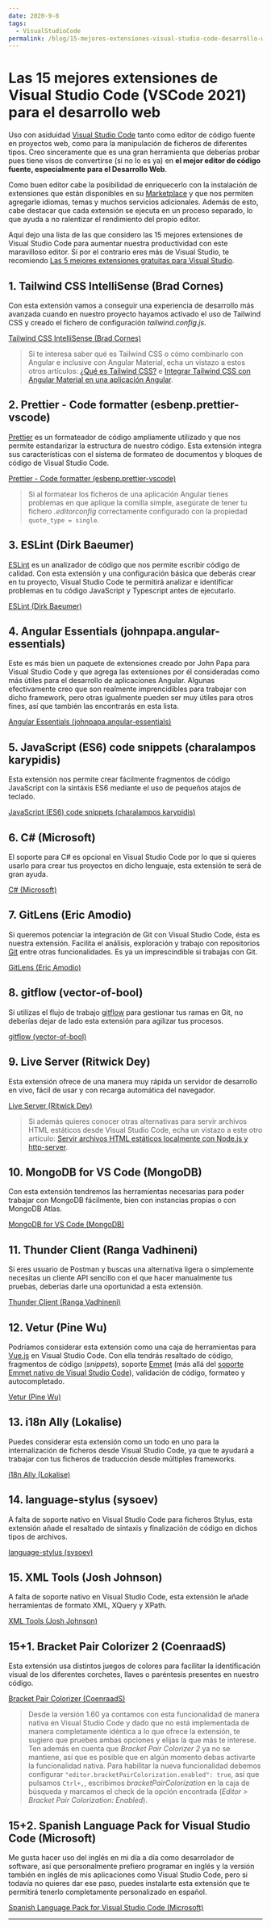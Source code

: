 ```yaml
---
date: 2020-9-8
tags:
  - VisualStudioCode
permalink: /blog/15-mejores-extensiones-visual-studio-code-desarrollo-web
---
```


# Las 15 mejores extensiones de Visual Studio Code (VSCode 2021) para el desarrollo web

<social-share class="social-share--header" />
<last-updated custom-value="24/12/2021" />

Uso con asiduidad [Visual Studio Code](https://code.visualstudio.com/) tanto como editor de código fuente en proyectos web, como para la manipulación de ficheros de diferentes tipos. Creo sinceramente que es una gran herramienta que deberías probar pues tiene visos de convertirse (si no lo es ya) en **el mejor editor de código fuente, especialmente para el Desarrollo Web**.

Como buen editor cabe la posibilidad de enriquecerlo con la instalación de extensiones que están disponibles en su [Marketplace](https://marketplace.visualstudio.com/VSCode) y que nos permiten agregarle idiomas, temas y muchos servicios adicionales. Además de esto, cabe destacar que cada extensión se ejecuta en un proceso separado, lo que ayuda a no ralentizar el rendimiento del propio editor.

Aquí dejo una lista de las que considero las 15 mejores extensiones de Visual Studio Code para aumentar nuestra productividad con este maravilloso editor. Si por el contrario eres más de Visual Studio, te recomiendo [Las 5 mejores extensiones gratuitas para Visual Studio](/blog/5-mejores-extensiones-gratuitas-visual-studio/).

## 1. Tailwind CSS IntelliSense (Brad Cornes)

Con esta extensión vamos a conseguir una experiencia de desarrollo más avanzada cuando en nuestro proyecto hayamos activado el uso de Tailwind CSS y creado el fichero de configuración _tailwind.config.js_.

[Tailwind CSS IntelliSense (Brad Cornes)](https://marketplace.visualstudio.com/items?itemName=bradlc.vscode-tailwindcss)

> Si te interesa saber qué es Tailwind CSS o cómo combinarlo con Angular e inclusive con Angular Material, echa un vistazo a estos otros artículos: [¿Qué es Tailwind CSS?](/blog/tailwind-css/) e [Integrar Tailwind CSS con Angular Material en una aplicación Angular](/blog/integrar-tailwind-css-angular-material/).

## 2. Prettier - Code formatter (esbenp.prettier-vscode)

[Prettier](https://prettier.io/) es un formateador de código ampliamente utilizado y que nos permite estandarizar la estructura de nuestro código. Esta extensión integra sus características con el sistema de formateo de documentos y bloques de código de Visual Studio Code.

[Prettier - Code formatter (esbenp.prettier-vscode)](https://marketplace.visualstudio.com/items?itemName=esbenp.prettier-vscode)

> Si al formatear los ficheros de una aplicación Angular tienes problemas en que aplique la comilla simple, asegúrate de tener tu fichero _.editorconfig_ correctamente configurado con la propiedad `quote_type = single`.

## 3. ESLint (Dirk Baeumer)

[ESLint](https://eslint.org/) es un analizador de código que nos permite escribir código de calidad. Con esta extensión y una configuración básica que deberás crear en tu proyecto, Visual Studio Code te permitirá analizar e identificar problemas en tu código JavaScript y Typescript antes de ejecutarlo.

[ESLint (Dirk Baeumer)](https://marketplace.visualstudio.com/items?itemName=dbaeumer.vscode-eslint)

## 4. Angular Essentials (johnpapa.angular-essentials)

Este es más bien un paquete de extensiones creado por John Papa para Visual Studio Code y que agrega las extensiones por él consideradas como más útiles para el desarrollo de aplicaciones Angular. Algunas efectivamente creo que son realmente imprencidibles para trabajar con dicho framework, pero otras igualmente pueden ser muy útiles para otros fines, así que también las encontrarás en esta lista.

[Angular Essentials (johnpapa.angular-essentials)](https://marketplace.visualstudio.com/items?itemName=johnpapa.angular-essentials)

## 5. JavaScript (ES6) code snippets (charalampos karypidis)

Esta extensión nos permite crear fácilmente fragmentos de código JavaScript con la sintáxis ES6 mediante el uso de pequeños atajos de teclado.

[JavaScript (ES6) code snippets (charalampos karypidis)](https://marketplace.visualstudio.com/items?itemName=xabikos.JavaScriptSnippets)

## 6. C# (Microsoft)

El soporte para C# es opcional en Visual Studio Code por lo que si quieres usarlo para crear tus proyectos en dicho lenguaje, esta extensión te será de gran ayuda.

[C# (Microsoft)](https://marketplace.visualstudio.com/items?itemName=ms-dotnettools.csharp)

## 7. GitLens (Eric Amodio)

Si queremos potenciar la integración de Git con Visual Studio Code, ésta es nuestra extensión. Facilita el análisis, exploración y trabajo con repositorios [Git](https://git-scm.com/) entre otras funcionalidades. Es ya un imprescindible si trabajas con Git.

[GitLens (Eric Amodio)](https://marketplace.visualstudio.com/items?itemName=eamodio.gitlens)

## 8. gitflow (vector-of-bool)

Si utilizas el flujo de trabajo [gitflow](https://nvie.com/posts/a-successful-git-branching-model/) para gestionar tus ramas en Git, no deberías dejar de lado esta extensión para agilizar tus procesos.

[gitflow (vector-of-bool)](https://marketplace.visualstudio.com/items?itemName=vector-of-bool.gitflow)

## 9. Live Server (Ritwick Dey)

Esta extensión ofrece de una manera muy rápida un servidor de desarrollo en vivo, fácil de usar y con recarga automática del navegador.

[Live Server (Ritwick Dey)](https://marketplace.visualstudio.com/items?itemName=ritwickdey.LiveServer)

> Si además quieres conocer otras alternativas para servir archivos HTML estáticos desde Visual Studio Code, echa un vistazo a este otro artículo: [Servir archivos HTML estáticos localmente con Node.js y http-server](/blog/servir-archivos-html-estaticos-localmente-nodejs-http-server/).

## 10. MongoDB for VS Code (MongoDB)

Con esta extensión tendremos las herramientas necesarias para poder trabajar con MongoDB fácilmente, bien con instancias propias o con MongoDB Atlas.

[MongoDB for VS Code (MongoDB)](https://marketplace.visualstudio.com/items?itemName=mongodb.mongodb-vscode)

## 11. Thunder Client (Ranga Vadhineni)

Si eres usuario de Postman y buscas una alternativa ligera o simplemente necesitas un cliente API sencillo con el que hacer manualmente tus pruebas, deberías darle una oportunidad a esta extensión.

[Thunder Client (Ranga Vadhineni)](https://marketplace.visualstudio.com/items?itemName=rangav.vscode-thunder-client)

## 12. Vetur (Pine Wu)

Podríamos considerar esta extensión como una caja de herramientas para [Vue.js](https://vuejs.org/) en Visual Studio Code. Con ella tendrás resaltado de código, fragmentos de código (_snippets_), soporte [Emmet](https://github.com/emmetio/emmet) (más allá del [soporte Emmet nativo de Visual Studio Code](https://code.visualstudio.com/docs/editor/emmet)), validación de código, formateo y autocompletado.

[Vetur (Pine Wu)](https://marketplace.visualstudio.com/items?itemName=octref.vetur)

## 13. i18n Ally (Lokalise)

Puedes considerar esta extensión como un todo en uno para la internalización de ficheros desde Visual Studio Code, ya que te ayudará a trabajar con tus ficheros de traducción desde múltiples frameworks.

[i18n Ally (Lokalise)](https://marketplace.visualstudio.com/items?itemName=Lokalise.i18n-ally)

## 14. language-stylus (sysoev)

A falta de soporte nativo en Visual Studio Code para ficheros Stylus, esta extensión añade el resaltado de sintaxis y finalización de código en dichos tipos de archivos.

[language-stylus (sysoev)](https://marketplace.visualstudio.com/items?itemName=sysoev.language-stylus)

## 15. XML Tools (Josh Johnson)

A falta de soporte nativo en Visual Studio Code, esta extensión le añade herramientas de formato XML, XQuery y XPath.

[XML Tools (Josh Johnson)](https://marketplace.visualstudio.com/items?itemName=DotJoshJohnson.xml)

## 15+1. Bracket Pair Colorizer 2 (CoenraadS)

Esta extensión usa distintos juegos de colores para facilitar la identificación visual de los diferentes corchetes, llaves o paréntesis presentes en nuestro código.

[Bracket Pair Colorizer (CoenraadS)](https://marketplace.visualstudio.com/items?itemName=CoenraadS.bracket-pair-colorizer-2)

> Desde la versión 1.60 ya contamos con esta funcionalidad de manera nativa en Visual Studio Code y dado que no está implementada de manera completamente idéntica a lo que ofrece la extensión, te sugiero que pruebes ambas opciones y elijas la que más te interese. Ten además en cuenta que _Bracket Pair Colorizer 2_ ya no se mantiene, así que es posible que en algún momento debas activarte la funcionalidad nativa. Para habilitar la nueva funcionalidad debemos configurar `"editor.bracketPairColorization.enabled": true`, así que pulsamos `Ctrl+,`, escribimos _bracketPairColorization_ en la caja de búsqueda y marcamos el check de la opción encontrada (_Editor > Bracket Pair Colorization: Enabled_).

## 15+2. Spanish Language Pack for Visual Studio Code (Microsoft)

Me gusta hacer uso del inglés en mi día a día como desarrolador de software, así que personalmente prefiero programar en inglés y la versión también en inglés de mis aplicaciones como Visual Studio Code, pero si todavía no quieres dar ese paso, puedes instalarte esta extensión que te permitirá tenerlo completamente personalizado en español.

[Spanish Language Pack for Visual Studio Code (Microsoft)](https://marketplace.visualstudio.com/items?itemName=MS-CEINTL.vscode-language-pack-es)

---
<social-share class="social-share--footer" />
